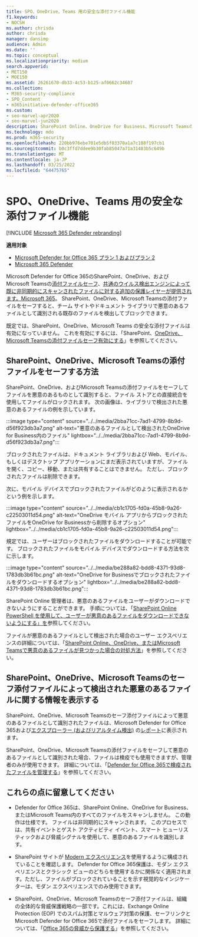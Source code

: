 ```yaml
---
title: SPO、OneDrive、Teams 用の安全な添付ファイル機能
f1.keywords:
- NOCSH
ms.author: chrisda
author: chrisda
manager: dansimp
audience: Admin
ms.date: ''
ms.topic: conceptual
ms.localizationpriority: medium
search.appverid:
- MET150
- MOE150
ms.assetid: 26261670-db33-4c53-b125-af0662c34607
ms.collection:
- M365-security-compliance
- SPO_Content
- m365initiative-defender-office365
ms.custom:
- seo-marvel-apr2020
- seo-marvel-jun2020
description: SharePoint Online、OneDrive for Business、Microsoft TeamsのファイルのMicrosoft Defender for Office 365について説明します。
ms.technology: mdo
ms.prod: m365-security
ms.openlocfilehash: 220bb976ebe701e5db5f03370a1a7c188f197cb1
ms.sourcegitcommit: b0c3ffd7ddee9b30fab85047a71a31483b5c649b
ms.translationtype: MT
ms.contentlocale: ja-JP
ms.lasthandoff: 03/25/2022
ms.locfileid: "64475765"
---
```

# <a name="safe-attachments-for-sharepoint-onedrive-and-microsoft-teams"></a>SPO、OneDrive、Teams 用の安全な添付ファイル機能

[!INCLUDE [Microsoft 365 Defender rebranding](../includes/microsoft-defender-for-office.md)]

**適用対象**
- [Microsoft Defender for Office 365 プラン 1 およびプラン 2](defender-for-office-365.md)
- [Microsoft 365 Defender](../defender/microsoft-365-defender.md)

Microsoft Defender for Office 365のSharePoint、OneDrive、およびMicrosoft Teamsの[添付ファイルセーフ](whats-new-in-defender-for-office-365.md)、[共通のウイルス検出エンジンによって既に非同期的にスキャンされたファイルに対する追加の保護レイヤーが提供されます。Microsoft 365](virus-detection-in-spo.md)。 SharePoint、OneDrive、Microsoft Teamsの添付ファイルをセーフすると、チーム サイトやドキュメント ライブラリで悪意のあるファイルとして識別される既存のファイルを検出してブロックできます。

既定では、SharePoint、OneDrive、Microsoft Teams の安全な添付ファイルは有効になっていません。 これを有効にするには、「SharePoint、[OneDrive、Microsoft Teamsの添付ファイルセーフ有効にする](turn-on-mdo-for-spo-odb-and-teams.md)」を参照してください。

## <a name="how-safe-attachments-for-sharepoint-onedrive-and-microsoft-teams-works"></a>SharePoint、OneDrive、Microsoft Teamsの添付ファイルをセーフする方法

SharePoint、OneDrive、およびMicrosoft Teamsの添付ファイルをセーフしてファイルを悪意のあるものとして識別すると、ファイル ストアとの直接統合を使用してファイルがロックされます。 次の画像は、ライブラリで検出された悪意のあるファイルの例を示しています。

:::image type="content" source="../../media/2bba71cc-7ad1-4799-8b9d-d56f923db3a7.png" alt-text="悪意のあるファイルとして検出されたOneDrive for Business内のファイル" lightbox="../../media/2bba71cc-7ad1-4799-8b9d-d56f923db3a7.png":::

ブロックされたファイルは、ドキュメント ライブラリおよび Web、モバイル、もしくはデスクトップ アプリケーションにまだ表示されていますが、ファイルを開く、コピー、移動、または共有することはできません。 ただし、ブロックされたファイルは削除できます。

次に、モバイル デバイスでブロックされたファイルがどのように表示されるかという例を示します。

:::image type="content" source="../../media/cb1c1705-fd0a-45b8-9a26-c22503011d54.png" alt-text="OneDrive モバイル アプリからブロックされたファイルをOneDrive for Businessから削除するオプション" lightbox="../../media/cb1c1705-fd0a-45b8-9a26-c22503011d54.png":::

規定では、ユーザーはブロックされたファイルをダウンロードすることが可能です。 ブロックされたファイルをモバイル デバイスでダウンロードする方法を次に示します。

:::image type="content" source="../../media/be288a82-bdd8-4371-93d8-1783db3b61bc.png" alt-text="OneDrive for Businessでブロックされたファイルをダウンロードするオプション" lightbox="../../media/be288a82-bdd8-4371-93d8-1783db3b61bc.png":::

SharePoint Online 管理者は、悪意のあるファイルをユーザーがダウンロードできないようにすることができます。 手順については、「[SharePoint Online PowerShell を使用して、ユーザーが悪意のあるファイルをダウンロードできないようにする」を](turn-on-mdo-for-spo-odb-and-teams.md#step-2-recommended-use-sharepoint-online-powershell-to-prevent-users-from-downloading-malicious-files)参照してください。

ファイルが悪意のあるファイルとして検出された場合のユーザー エクスペリエンスの詳細については、「[SharePoint Online、OneDrive、またはMicrosoft Teamsで悪意のあるファイルが見つかった場合の対処方法](https://support.microsoft.com/office/01e902ad-a903-4e0f-b093-1e1ac0c37ad2)」を参照してください。

## <a name="view-information-about-malicious-files-detected-by-safe-attachments-for-sharepoint-onedrive-and-microsoft-teams"></a>SharePoint、OneDrive、Microsoft Teamsのセーフ添付ファイルによって検出された悪意のあるファイルに関する情報を表示する

SharePoint、OneDrive、Microsoft Teamsのセーフ添付ファイルによって悪意のあるファイルとして識別されたファイルは、Microsoft Defender for Office 365および[エクスプローラー (およびリアルタイム検出)](threat-explorer.md) の[レポート](view-reports-for-mdo.md)に表示されます。

SharePoint、OneDrive、Microsoft Teamsの添付ファイルをセーフして悪意のあるファイルとして識別された場合、ファイルは検疫でも使用できますが、管理者のみが使用できます。 詳細については、「[Defender for Office 365で検疫されたファイルを管理する](manage-quarantined-messages-and-files.md#use-the-microsoft-365-defender-portal-to-manage-quarantined-files-in-defender-for-office-365)」を参照してください。

## <a name="keep-these-points-in-mind"></a>これらの点に留意してください

- Defender for Office 365は、SharePoint Online、OneDrive for Business、またはMicrosoft Teams内のすべてのファイルをスキャンしません。 この動作は仕様です。 ファイルは非同期的にスキャンされます。 このプロセスでは、共有イベントとゲスト アクティビティ イベント、スマート ヒューリスティックおよび脅威シグナルを使用して、悪意のあるファイルを識別します。

- SharePoint サイトが [Modern エクスペリエンス](/sharepoint/guide-to-sharepoint-modern-experience)を使用するように構成されていることを確認します。 Defender for Office 365保護は、モダン エクスペリエンスとクラシック ビューのどちらを使用するかに関係なく適用されます。ただし、ファイルがブロックされていることを示す視覚的なインジケーターは、モダン エクスペリエンスでのみ使用できます。

- SharePoint、OneDrive、Microsoft Teamsのセーフ添付ファイルは、組織の全体的な脅威保護戦略の一部です。これには、Exchange Online Protection (EOP) でのスパム対策とマルウェア対策の保護、セーフリンクとMicrosoft Defender for Office 365で添付ファイルをセーフします。 詳細については、「[Office 365の脅威から保護する](protect-against-threats.md)」を参照してください。
